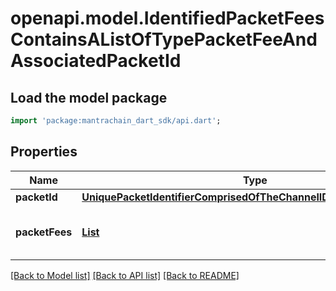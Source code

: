 # openapi.model.IdentifiedPacketFeesContainsAListOfTypePacketFeeAndAssociatedPacketId

## Load the model package
```dart
import 'package:mantrachain_dart_sdk/api.dart';
```

## Properties
Name | Type | Description | Notes
------------ | ------------- | ------------- | -------------
**packetId** | [**UniquePacketIdentifierComprisedOfTheChannelIDPortIDAndSequence**](UniquePacketIdentifierComprisedOfTheChannelIDPortIDAndSequence.md) |  | [optional] 
**packetFees** | [**List<PacketFeeContainsICS29RelayerFeesRefundAddressAndOptionalListOfPermittedRelayers>**](PacketFeeContainsICS29RelayerFeesRefundAddressAndOptionalListOfPermittedRelayers.md) |  | [optional] [default to const []]

[[Back to Model list]](../README.md#documentation-for-models) [[Back to API list]](../README.md#documentation-for-api-endpoints) [[Back to README]](../README.md)


